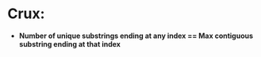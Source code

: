 # **Crux:**
- **Number of unique substrings ending at any index == Max contiguous substring ending at that index**